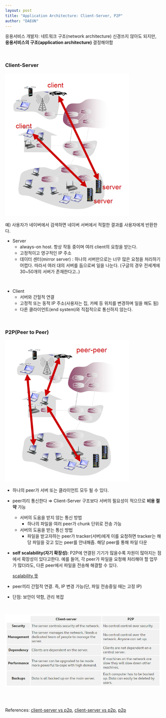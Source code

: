 ```yaml
---
layout: post
title: "Application Architecture: Client-Server, P2P"
author: "DAEUN"
---
```


응용서비스 개발자: 네트워크 구조(network architecture) 신경쓰지 않아도 되지만, **응용서비스의 구조(application architecture)** 결정해야함

<br>

### Client-Server

<img src="/assets/images/client_server.PNG" width="400">

<br>

예) 사용자가 네이버에서 검색하면 네이버 서버에서 적절한 결과를 사용자에게 반환한다.

- Server
    - always-on host. 항상 작동 중이며 여러 client의 요청을 받는다.
    - 고정적이고 영구적인 IP 주소
    - 데이터 센터(mirror server) : 하나의 서버만으로는 너무 많은 요청을 처리하기 어렵다. 따라서 여러 대의 서버를 둠으로써 일을 나눈다. (구글의 경우 전세계에 30\~50개의 서버가 존재한다고..)

<br>

- Client
    - 서버와 간헐적 연결
    - 고정적 또는 동적 IP 주소(사용자는 집, 카페 등 위치를 변경하며 일을 해도 됨)
    - 다른 클라이언트(end system)와 직접적으로 통신하지 않는다.

<br>

### P2P(Peer to Peer)

<img src="/assets/images/peer_to_peer.PNG" width="400">

<br>

- 하나의 peer가 서버 또는 클라이언트 모두 될 수 있다.
- peer끼리 통신한다 ⇒ Client-Server 구조보다 서버의 필요성이 적으므로 **비용 절약** 가능
    - 서버의 도움을 받지 않는 통신 방법
        - 하나의 파일을 여러 peer가 chunk 단위로 전송 가능
    - 서버의 도움을 받는 통신 방법
        - 파일을 받고자하는 peer가 tracker(서버)에게 이를 요청하면 tracker는 해당 파일을 갖고 있는 peer를 안내해줌. 해당 peer를 통해 파일 다운
- **self scalability(자기 확장성)**: P2P에 연결된 기기가 많을수록 자원이 많아지는 점에서 확장성이 있다고한다. 예를 들어, 각 peer가 파일을 요청해 처리해야 할 업무가 많더라도, 다른 peer에서 파일을 전송해 해결할 수 있다.

    [scalability 뜻](https://www.techopedia.com/definition/9269/scalability)

- peer끼리 간헐적 연결. 즉, IP 변경 가능(단, 파일 전송중일 때는 고정 IP)
- 단점: 보안이 약함, 관리 복잡

<br>

![client_server_p2p](/assets/images/client_server_p2p.PNG)

<br><br>

References: [client-server vs p2p](https://www.veterinaryitsupport.com/peer-to-peer-vs-client-server-networks/), [client-server vs p2p](https://www.bbc.co.uk/bitesize/guides/zh4whyc/revision/7), [p2p](https://hojak99.tistory.com/460)